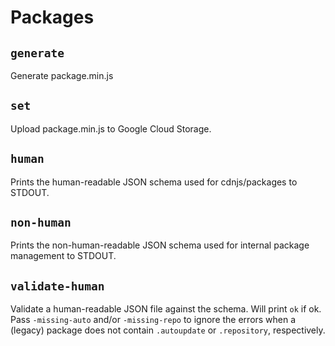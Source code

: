 # Packages

## `generate`

Generate package.min.js

## `set`

Upload package.min.js to Google Cloud Storage.

## `human`

Prints the human-readable JSON schema used for cdnjs/packages to STDOUT.

## `non-human`

Prints the non-human-readable JSON schema used for internal package management to STDOUT.

## `validate-human`

Validate a human-readable JSON file against the schema. Will print `ok` if ok.
Pass `-missing-auto` and/or `-missing-repo` to ignore the errors when a (legacy) package does not contain `.autoupdate` or `.repository`, respectively.
